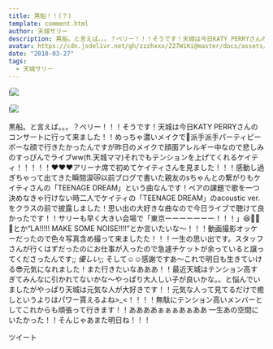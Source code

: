 ```yaml
---
title: 黒船！！(？)
template: comment.html
author: 天城サリー
description: 黒船。と言えば。。。？ペリー！！！そうです！天城は今日KATY PERRYさんのコンサートに行って来ました！！めっちゃ濃いメイクで💄派手派手パーティピーポーな顔で行きたかったんですが昨日のメイクで顔面アレルギ...
avatar: https://cdn.jsdelivr.net/gh/zzzhxxx/227WiKi@master/docs/assets/photo/avatar/sally.jpg
date: "2018-03-27"
tags:
  - 天城サリー
---
```


!![](https://cdn.jsdelivr.net/gh/227WiKi/227WiKi-image@master/blog-image/sally-2018-03-27_1.jpg)

!![](https://cdn.jsdelivr.net/gh/227WiKi/227WiKi-image@master/blog-image/sally-2018-03-27_2.jpg)


黒船。と言えば。。。？ペリー！！！そうです！天城は今日KATY PERRYさんのコンサートに行って来ました！！めっちゃ濃いメイクで💄派手派手パーティピーポーな顔で行きたかったんですが昨日のメイクで顔面アレルギー中なので悲しみのすっぴんでライブww(ft.天城ママ)それでもテンションを上げてくれるケイティ！！！！！❤️❤️❤️アリーナ席で初めてケイティさんを見ました！！！感動し過ぎちゃって出てきた瞬間涙😿以前ブログで書いた親友のsちゃんとの繋がりもケイティさんの「TEENAGE DREAM」という曲なんです！ペアの課題で歌を一つ決めなきゃ行けない時二人でケイティの「TEENAGE DREAM」のacoustic ver. をクラスの前で披露しました！思い出の大好きな曲なので今日ライブで聴けて良かったです！！サリーも早く大きい会場で「東京ーーーーーーー！！！」😆🎤🎤🎤とか“LA!!!!! MAKE SOME NOISE!!!!”とか言いたいな〜！！！動画撮影オッケーだったので色々写真含め撮って来ましたた！！！一生の思い出です。スタッフさんが行くはずだったのにお仕事が入ったので急遽チケットが余っていると譲ってくださったんです;_; 優しい;_; そして☺️☺️感謝ですあ〜これで明日も生きていける😎元気になれました！また行きたいなあああ！！最近天城はテンション高すぎてみんなに引かれてないかな〜やっぱり大人しい子が良いかな。。と悩んでいましたがやっぱり天城は元気な人が大好きです！！元気な人って見てるだけで癒しというよりはパワー貰えるよね>_<！！！！無駄にテンション高いメンバーとしてこれからも頑張って行きます！！ああああぁぁぁあぁああ 一生あの空間にいたかった！！そんじゃあまた明日ね！！！


ツイート




